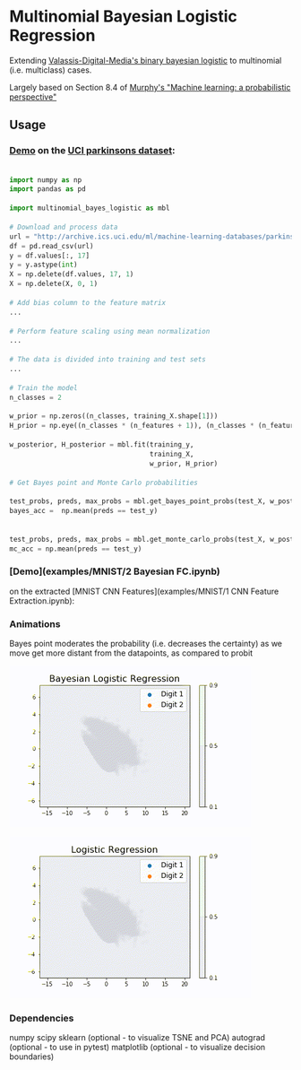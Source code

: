 # Multinomial Bayesian Logistic Regression

Extending [Valassis-Digital-Media's binary bayesian logistic](https://github.com/Valassis-Digital-Media/bayes_logistic) 
to multinomial (i.e. multiclass) cases. 

Largely based on Section 8.4 of 
[Murphy's "Machine learning: a probabilistic perspective"](https://mitpress.mit.edu/books/machine-learning-1)

## Usage

### [Demo](test_parkinsons) on the [UCI parkinsons dataset](https://archive.ics.uci.edu/ml/datasets/parkinsons): 

```python

import numpy as np
import pandas as pd

import multinomial_bayes_logistic as mbl

# Download and process data
url = "http://archive.ics.uci.edu/ml/machine-learning-databases/parkinsons/parkinsons.data"
df = pd.read_csv(url)
y = df.values[:, 17]
y = y.astype(int)
X = np.delete(df.values, 17, 1)
X = np.delete(X, 0, 1)

# Add bias column to the feature matrix
...

# Perform feature scaling using mean normalization
...

# The data is divided into training and test sets
...

# Train the model
n_classes = 2

w_prior = np.zeros((n_classes, training_X.shape[1]))
H_prior = np.eye((n_classes * (n_features + 1)), (n_classes * (n_features + 1)))

w_posterior, H_posterior = mbl.fit(training_y,
                                   training_X,
                                   w_prior, H_prior)

# Get Bayes point and Monte Carlo probabilities

test_probs, preds, max_probs = mbl.get_bayes_point_probs(test_X, w_posterior)
bayes_acc =  np.mean(preds == test_y)


test_probs, preds, max_probs = mbl.get_monte_carlo_probs(test_X, w_posterior, H_posterior)
mc_acc = np.mean(preds == test_y)
```

### [Demo](examples/MNIST/2 Bayesian FC.ipynb) 
on the extracted [MNIST CNN Features](examples/MNIST/1 CNN Feature Extraction.ipynb):

### Animations

Bayes point moderates the probability (i.e. decreases the certainty) 
as we move get more distant from the datapoints, as compared to probit

![probit animation](examples/MNIST/animations/probit.gif)

![bayes point animation](examples/MNIST/animations/bayes_point.gif)

### Dependencies

numpy
scipy
sklearn (optional - to visualize TSNE and PCA)
autograd (optional - to use in pytest)
matplotlib (optional - to visualize decision boundaries)
